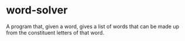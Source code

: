 # word-solver
A program that, given a word, gives a list of words that can be made up from the constituent letters of that word.
